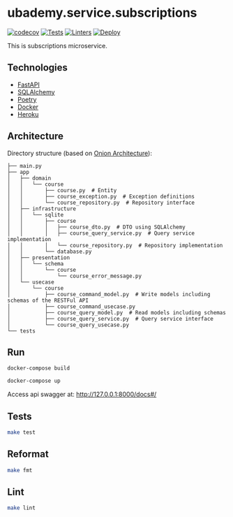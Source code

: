 # ubademy.service.subscriptions
[![codecov](https://codecov.io/gh/Ubademy/ubademy.service.subscriptions/branch/master/graph/badge.svg?token=QW73TC1O31)](https://codecov.io/gh/Ubademy/ubademy.service.subscriptions) [![Tests](https://github.com/Ubademy/ubademy.service.subscriptions/actions/workflows/test.yml/badge.svg)](https://github.com/Ubademy/ubademy.service.subscriptions/actions/workflows/test.yml) [![Linters](https://github.com/Ubademy/ubademy.service.subscriptions/actions/workflows/linters.yml/badge.svg)](https://github.com/Ubademy/ubademy.service.subscriptions/actions/workflows/linters.yml) [![Deploy](https://github.com/Ubademy/ubademy.service.subscriptions/actions/workflows/deploy.yml/badge.svg)](https://github.com/Ubademy/ubademy.service.subscriptions/actions/workflows/deploy.yml)

This is subscriptions microservice.

## Technologies

* [FastAPI](https://fastapi.tiangolo.com/)
* [SQLAlchemy](https://www.sqlalchemy.org/)
* [Poetry](https://python-poetry.org/)
* [Docker](https://www.docker.com/)
* [Heroku](https://www.heroku.com/)

## Architecture

Directory structure (based on [Onion Architecture](https://jeffreypalermo.com/2008/07/the-onion-architecture-part-1/)):

```tree
├── main.py
├── app
│   ├── domain
│   │   └── course
│   │       ├── course.py  # Entity
│   │       ├── course_exception.py  # Exception definitions
│   │       └── course_repository.py  # Repository interface
│   ├── infrastructure
│   │   └── sqlite
│   │       ├── course
│   │       │   ├── course_dto.py  # DTO using SQLAlchemy
│   │       │   ├── course_query_service.py  # Query service implementation
│   │       │   └── course_repository.py  # Repository implementation
│   │       └── database.py
│   ├── presentation
│   │   └── schema
│   │       └── course
│   │           └── course_error_message.py
│   └── usecase
│       └── course
│           ├── course_command_model.py  # Write models including schemas of the RESTFul API
│           ├── course_command_usecase.py
│           ├── course_query_model.py  # Read models including schemas
│           ├── course_query_service.py  # Query service interface
│           └── course_query_usecase.py
└── tests
```

## Run
``` bash
docker-compose build

docker-compose up
```

Access api swagger at: http://127.0.0.1:8000/docs#/

## Tests
``` bash
make test
```

## Reformat
``` bash
make fmt
```

## Lint
``` bash
make lint
```
